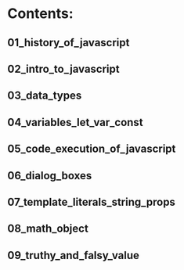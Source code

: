 # Contents:

## 01_history_of_javascript

## 02_intro_to_javascript

## 03_data_types

## 04_variables_let_var_const

## 05_code_execution_of_javascript

## 06_dialog_boxes

## 07_template_literals_string_props

## 08_math_object

## 09_truthy_and_falsy_value
